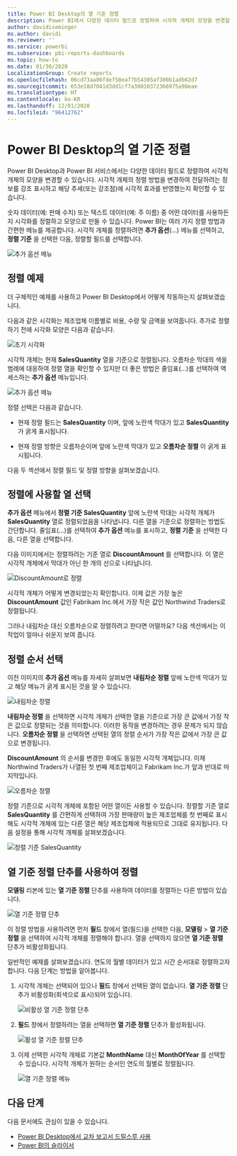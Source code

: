 ```yaml
---
title: Power BI Desktop의 열 기준 정렬
description: Power BI에서 다양한 데이터 필드로 정렬하여 시각적 개체의 모양을 변경할 수 있습니다.
author: davidiseminger
ms.author: davidi
ms.reviewer: ''
ms.service: powerbi
ms.subservice: pbi-reports-dashboards
ms.topic: how-to
ms.date: 01/30/2020
LocalizationGroup: Create reports
ms.openlocfilehash: 06cd73aa86fdef58ea77b54305af300b1adb62d7
ms.sourcegitcommit: 653e18d7041d3dd1cf7a38010372366975a98eae
ms.translationtype: HT
ms.contentlocale: ko-KR
ms.lasthandoff: 12/01/2020
ms.locfileid: "96412762"
---
```

# <a name="sort-by-column-in-power-bi-desktop"></a>Power BI Desktop의 열 기준 정렬
Power BI Desktop과 Power BI 서비스에서는 다양한 데이터 필드로 정렬하여 시각적 개체의 모양을 변경할 수 있습니다. 시각적 개체의 정렬 방법을 변경하여 전달하려는 정보를 강조 표시하고 해당 추세(또는 강조점)에 시각적 효과를 반영했는지 확인할 수 있습니다.

숫자 데이터(예: 판매 수치) 또는 텍스트 데이터(예: 주 이름) 중 어떤 데이터를 사용하든지 시각화를 정렬하고 모양으로 만들 수 있습니다. Power BI는 여러 가지 정렬 방법과 간편한 메뉴를 제공합니다. 시각적 개체를 정렬하려면 **추가 옵션**(...) 메뉴를 선택하고, **정렬 기준** 을 선택한 다음, 정렬할 필드를 선택합니다.

![추가 옵션 메뉴](media/desktop-sort-by-column/sortbycolumn_2.png)

## <a name="sorting-example"></a>정렬 예제
더 구체적인 예제를 사용하고 Power BI Desktop에서 어떻게 작동하는지 살펴보겠습니다.

다음과 같은 시각화는 제조업체 이름별로 비용, 수량 및 금액을 보여줍니다. 추가로 정렬하기 전에 시각화 모양은 다음과 같습니다.

![초기 시각화](media/desktop-sort-by-column/sortbycolumn_1.png)

시각적 개체는 현재 **SalesQuantity** 열을 기준으로 정렬됩니다. 오름차순 막대의 색을 범례에 대응하여 정렬 열을 확인할 수 있지만 더 좋은 방법은 줄임표(...)를 선택하여 액세스하는 **추가 옵션** 메뉴입니다.

![추가 옵션 메뉴](media/desktop-sort-by-column/sortbycolumn_2.png)

정렬 선택은 다음과 같습니다.

* 현재 정렬 필드는 **SalesQuantity** 이며, 앞에 노란색 막대가 있고 **SalesQuantity** 가 굵게 표시됩니다. 

* 현재 정렬 방향은 오름차순이며 앞에 노란색 막대가 있고 **오름차순 정렬** 이 굵게 표시됩니다.

다음 두 섹션에서 정렬 필드 및 정렬 방향을 살펴보겠습니다.

## <a name="select-which-column-to-use-for-sorting"></a>정렬에 사용할 열 선택
**추가 옵션** 메뉴에서 **정렬 기준 SalesQuantity** 앞에 노란색 막대는 시각적 개체가 **SalesQuantity** 열로 정렬되었음을 나타냅니다. 다른 열을 기준으로 정렬하는 방법도 간단합니다. 줄임표(...)를 선택하여 **추가 옵션** 메뉴를 표시하고, **정렬 기준** 을 선택한 다음, 다른 열을 선택합니다.

다음 이미지에서는 정렬하려는 기준 열로 **DiscountAmount** 를 선택합니다. 이 열은 시각적 개체에서 막대가 아닌 한 개의 선으로 나타납니다. 

![DiscountAmount로 정렬](media/desktop-sort-by-column/sortbycolumn_3.png)

시각적 개체가 어떻게 변경되었는지 확인합니다. 이제 값은 가장 높은 **DiscountAmount** 값인 Fabrikam Inc.에서 가장 작은 값인 Northwind Traders로 정렬됩니다. 

그러나 내림차순 대신 오름차순으로 정렬하려고 한다면 어떨까요? 다음 섹션에서는 이 작업이 얼마나 쉬운지 보여 줍니다.

## <a name="select-the-sort-order"></a>정렬 순서 선택
이전 이미지의 **추가 옵션** 메뉴를 자세히 살펴보면 **내림차순 정렬** 앞에 노란색 막대가 있고 해당 메뉴가 굵게 표시된 것을 알 수 있습니다.

![내림차순 정렬](media/desktop-sort-by-column/sortbycolumn_4.png)

**내림차순 정렬** 을 선택하면 시각적 개체가 선택한 열을 기준으로 가장 큰 값에서 가장 작은 값으로 정렬되는 것을 의미합니다. 이러한 동작을 변경하려는 경우 문제가 되지 않습니다. **오름차순 정렬** 을 선택하면 선택된 열의 정렬 순서가 가장 작은 값에서 가장 큰 값으로 변경됩니다.

**DiscountAmount** 의 순서를 변경한 후에도 동일한 시각적 개체입니다. 이제 Northwind Traders가 나열된 첫 번째 제조업체이고 Fabrikam Inc.가 앞과 반대로 마지막입니다.

![오름차순 정렬](media/desktop-sort-by-column/sortbycolumn_5.png)

정렬 기준으로 시각적 개체에 포함된 어떤 열이든 사용할 수 있습니다. 정렬할 기준 열로 **SalesQuantity** 를 간편하게 선택하여 가장 판매량이 높은 제조업체를 첫 번째로 표시해도 시각적 개체에 있는 다른 열은 해당 제조업체에 적용되므로 그대로 유지됩니다. 다음 설정을 통해 시각적 개체를 살펴보겠습니다.

![정렬 기준 SalesQuantity](media/desktop-sort-by-column/sortbycolumn_6.png)

## <a name="sort-using-the-sort-by-column-button"></a>열 기준 정렬 단추를 사용하여 정렬
**모델링** 리본에 있는 **열 기준 정렬** 단추를 사용하여 데이터를 정렬하는 다른 방법이 있습니다.

![열 기준 정렬 단추](media/desktop-sort-by-column/sortbycolumn_8.png)

이 정렬 방법을 사용하려면 먼저 **필드** 창에서 열(필드)을 선택한 다음, **모델링** > **열 기준 정렬** 을 선택하여 시각적 개체를 정렬해야 합니다. 열을 선택하지 않으면 **열 기준 정렬** 단추가 비활성화됩니다.

일반적인 예제를 살펴보겠습니다. 연도의 월별 데이터가 있고 시간 순서대로 정렬하고자 합니다. 다음 단계는 방법을 알아봅니다.

1. 시각적 개체는 선택되어 있으나 **필드** 창에서 선택된 열이 없습니다. **열 기준 정렬** 단추가 비활성화(회색으로 표시)되어 있습니다.
   
   ![비활성 열 기준 정렬 단추](media/desktop-sort-by-column/sortbycolumn_9.png)

2. **필드** 창에서 정렬하려는 열을 선택하면 **열 기준 정렬** 단추가 활성화됩니다.
   
   ![활성 열 기준 정렬 단추](media/desktop-sort-by-column/sortbycolumn_10.png)
3. 이제 선택한 시각적 개체로 기본값 **MonthName** 대신 **MonthOfYear** 를 선택할 수 있습니다. 시각적 개체가 원하는 순서인 연도의 월별로 정렬됩니다.
   
   ![열 기준 정렬 메뉴](media/desktop-sort-by-column/sortbycolumn_11.png)


<!---
This functionality is no longer active. Jan 2020

## Getting back to default column for sorting
You can sort by any column you'd like, but there may be times when you want the visual to return to its default sorting column. No problem. For a visual that has a sort column selected, open the **More options** menu and select that column again, and the visualization returns to its default sort column.

For example, here's our previous chart:

![Initial visualization](media/desktop-sort-by-column/sortbycolumn_6.png)

When we go back to the menu and select **SalesQuantity** again, the visual defaults to being ordered alphabetically by **Manufacturer**, as shown in the following image.

![Default sort order](media/desktop-sort-by-column/sortbycolumn_7.png)

With so many options for sorting your visuals, creating just the chart or image you want is easy.
--->

## <a name="next-steps"></a>다음 단계

다음 문서에도 관심이 있을 수 있습니다.

* [Power BI Desktop에서 교차 보고서 드릴스루 사용](desktop-cross-report-drill-through.md)
* [Power BI의 슬라이서](../visuals/power-bi-visualization-slicers.md)
